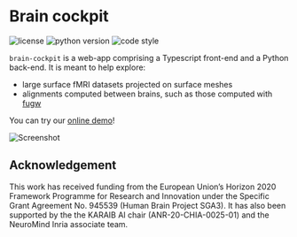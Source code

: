 # Brain cockpit

![license](https://img.shields.io/github/license/alexisthual/brain-cockpit?style=for-the-badge)
![python version](https://img.shields.io/badge/python-3.7_|_3.8_|_3.9_|_3.10_|_3.11-blue?style=for-the-badge)
![code style](https://img.shields.io/badge/code_style-black-black?style=for-the-badge)

`brain-cockpit` is a web-app comprising a Typescript front-end and a Python back-end. It is meant to help explore:

- large surface fMRI datasets projected on surface meshes
- alignments computed between brains, such as those computed with [fugw](https://alexisthual.github.io/fugw/index.html)

You can try our [online demo](https://brain-cockpit.athual.fr/)!

![Screenshot](https://mybox.inria.fr/seafhttp/files/71b1d396-c856-45a7-81c4-a432e9347b7f/main_screenshot.png)

## Acknowledgement

This work has received funding from the European Union’s Horizon 2020 Framework Programme for Research and Innovation
under the Specific Grant Agreement No. 945539 (Human Brain Project SGA3).
It has also been supported by the the KARAIB AI chair (ANR-20-CHIA-0025-01) and the NeuroMind Inria associate team.
